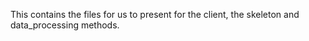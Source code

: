 This contains the files for us to present for the client, the skeleton and data_processing methods.
